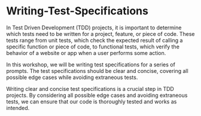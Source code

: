 # Writing-Test-Specifications

In Test Driven Development (TDD) projects, it is important to determine which tests need to be written for a project, feature, or piece of code. These tests range from unit tests, which check the expected result of calling a specific function or piece of code, to functional tests, which verify the behavior of a website or app when a user performs some action.

In this workshop, we will be writing test specifications for a series of prompts. The test specifications should be clear and concise, covering all possible edge cases while avoiding extraneous tests.

Writing clear and concise test specifications is a crucial step in TDD projects. By considering all possible edge cases and avoiding extraneous tests, we can ensure that our code is thoroughly tested and works as intended.
